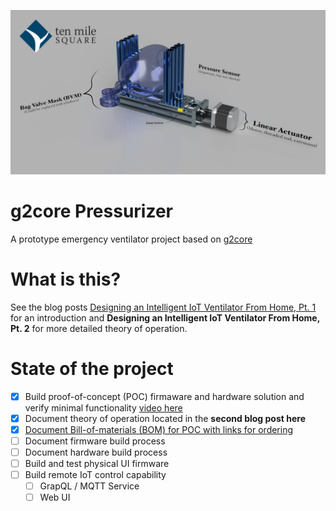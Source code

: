![Pressurizer simplified image](Pressurizer_2020-TMS.png)

# g2core Pressurizer
A prototype emergency ventilator project based on [g2core](https://github.com/synthetos/g2/tree/pressurizer)

# What is this?

See the blog posts [Designing an Intelligent IoT Ventilator From Home, Pt. 1](https://tenmilesquare.com/designing-an-intelligent-iot-ventilator-from-home-pt-1/) for an introduction and **Designing an Intelligent IoT Ventilator From Home, Pt. 2** for more detailed theory of operation.
  
# State of the project

- [x] Build proof-of-concept (POC) firmaware and hardware solution and verify minimal functionality [video here](https://youtu.be/bmQI65D5-_8)
- [X] Document theory of operation located in the **second blog post here**
- [X] [Document Bill-of-materials (BOM) for POC with links for ordering](Bill-of-Materials.md)
- [ ] Document firmware build process
- [ ] Document hardware build process
- [ ] Build and test physical UI firmware
- [ ] Build remote IoT control capability
  - [ ] GrapQL / MQTT Service
  - [ ] Web UI
